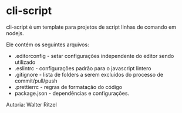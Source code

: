 # cli-script

cli-script é um template para projetos de script linhas de comando em nodejs.

Ele contém os seguintes arquivos:

- .editorconfig - setar configurações independente do editor sendo utilizado
- .eslintrc - configurações padrão para o javascript lintero
- .gitignore - lista de folders a serem excluídos do processo de commit/pull/push
- .prettierrc - regras de formatação do código
- package.json - dependências e configurações.

Autoria:
Walter Ritzel
